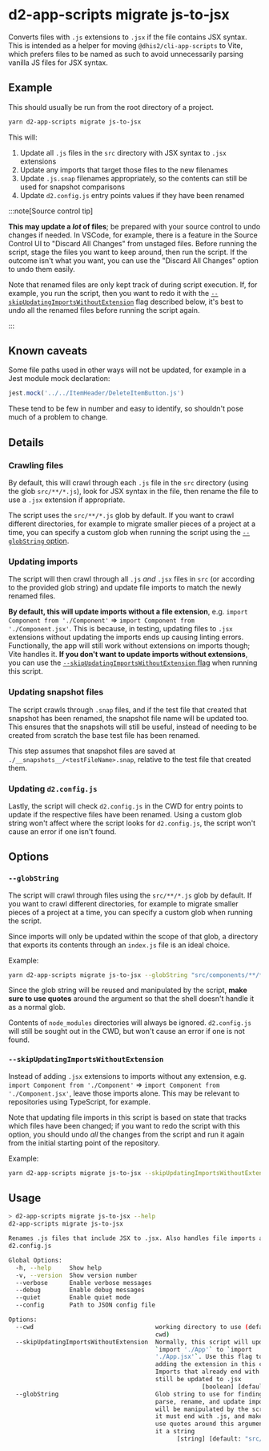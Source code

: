 # d2-app-scripts migrate js-to-jsx

Converts files with `.js` extensions to `.jsx` if the file contains JSX syntax. This is intended as a helper for moving `@dhis2/cli-app-scripts` to Vite, which prefers files to be named as such to avoid unnecessarily parsing vanilla JS files for JSX syntax.

## Example

This should usually be run from the root directory of a project.

```sh
yarn d2-app-scripts migrate js-to-jsx
```

This will:

1. Update all `.js` files in the `src` directory with JSX syntax to `.jsx` extensions
2. Update any imports that target those files to the new filenames
3. Update `.js.snap` filenames appropriately, so the contents can still be used for snapshot comparisons
4. Update `d2.config.js` entry points values if they have been renamed

:::note[Source control tip]

**This may update a _lot_ of files**; be prepared with your source control to undo changes if needed. In VSCode, for example, there is a feature in the Source Control UI to "Discard All Changes" from unstaged files. Before running the script, stage the files you want to keep around, then run the script. If the outcome isn't what you want, you can use the "Discard All Changes" option to undo them easily.

Note that renamed files are only kept track of during script execution. If, for example, you run the script, then you want to redo it with the [`--skipUpdatingImportsWithoutExtension`](#--skipupdatingimportswithoutextension) flag described below, it's best to undo all the renamed files before running the script again.

:::

## Known caveats

Some file paths used in other ways will not be updated, for example in a Jest module mock declaration:

```js
jest.mock('../../ItemHeader/DeleteItemButton.js')
```

These tend to be few in number and easy to identify, so shouldn't pose much of a problem to change.

## Details

### Crawling files

By default, this will crawl through each `.js` file in the `src` directory (using the glob `src/**/*.js`), look for JSX syntax in the file, then rename the file to use a `.jsx` extension if appropriate.

The script uses the `src/**/*.js` glob by default. If you want to crawl different directories, for example to migrate smaller pieces of a project at a time, you can specify a custom glob when running the script using the [`--globString` option](#--globstring).

### Updating imports

The script will then crawl through all `.js` _and_ `.jsx` files in `src` (or according to the provided glob string) and update file imports to match the newly renamed files.

**By default, this will update imports without a file extension**, e.g. `import Component from './Component'` => `import Component from './Component.jsx'`. This is because, in testing, updating files to `.jsx` extensions without updating the imports ends up causing linting errors. Functionally, the app will still work without extensions on imports though; Vite handles it. **If you don't want to update imports without extensions**, you can use the [`--skipUpdatingImportsWithoutExtension` flag](#--skipupdatingimportswithoutextension) when running this script.

### Updating snapshot files

The script crawls through `.snap` files, and if the test file that created that snapshot has been renamed, the snapshot file name will be updated too. This ensures that the snapshots will still be useful, instead of needing to be created from scratch the base test file has been renamed.

This step assumes that snapshot files are saved at `./__snapshots__/<testFileName>.snap`, relative to the test file that created them.

### Updating `d2.config.js`

Lastly, the script will check `d2.config.js` in the CWD for entry points to update if the respective files have been renamed. Using a custom glob string won't affect where the script looks for `d2.config.js`, the script won't cause an error if one isn't found.

## Options

### `--globString`

The script will crawl through files using the `src/**/*.js` glob by default. If you want to crawl different directories, for example to migrate smaller pieces of a project at a time, you can specify a custom glob when running the script.

Since imports will only be updated within the scope of that glob, a directory that exports its contents through an `index.js` file is an ideal choice.

Example:

```sh
yarn d2-app-scripts migrate js-to-jsx --globString "src/components/**/*.js"
```

Since the glob string will be reused and manipulated by the script, **make sure to use quotes** around the argument so that the shell doesn't handle it as a normal glob.

Contents of `node_modules` directories will always be ignored. `d2.config.js` will still be sought out in the CWD, but won't cause an error if one is not found.

### `--skipUpdatingImportsWithoutExtension`

Instead of adding `.jsx` extensions to imports without any extension, e.g. `import Component from './Component'` => `import Component from './Component.jsx'`, leave those imports alone. This may be relevant to repositories using TypeScript, for example.

Note that updating file imports in this script is based on state that tracks which files have been changed; if you want to redo the script with this option, you should undo _all_ the changes from the script and run it again from the initial starting point of the repository.

Example:

```sh
yarn d2-app-scripts migrate js-to-jsx --skipUpdatingImportsWithoutExtension
```

## Usage

```sh
> d2-app-scripts migrate js-to-jsx --help
d2-app-scripts migrate js-to-jsx

Renames .js files that include JSX to .jsx. Also handles file imports and
d2.config.js

Global Options:
  -h, --help     Show help                                             [boolean]
  -v, --version  Show version number                                   [boolean]
  --verbose      Enable verbose messages                               [boolean]
  --debug        Enable debug messages                                 [boolean]
  --quiet        Enable quiet mode                                     [boolean]
  --config       Path to JSON config file

Options:
  --cwd                                  working directory to use (defaults to
                                         cwd)
  --skipUpdatingImportsWithoutExtension  Normally, this script will update
                                         `import './App'` to `import
                                         './App.jsx'`. Use this flag to skip
                                         adding the extension in this case.
                                         Imports that already end with .js will
                                         still be updated to .jsx
                                                      [boolean] [default: false]
  --globString                           Glob string to use for finding files to
                                         parse, rename, and update imports. It
                                         will be manipulated by the script, so
                                         it must end with .js, and make sure to
                                         use quotes around this argument to keep
                                         it a string
                                               [string] [default: "src/**/*.js"]
```
